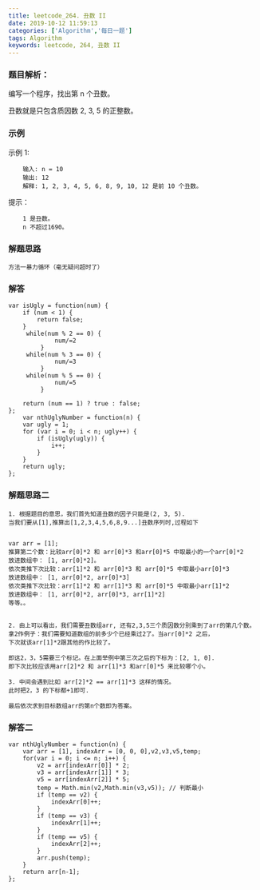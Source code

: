 ```yaml
---
title: leetcode_264. 丑数 II
date: 2019-10-12 11:59:13
categories: ['Algorithm','每日一题']
tags: Algorithm
keywords: leetcode, 264, 丑数 II
---
```

### 题目解析：
编写一个程序，找出第 n 个丑数。

丑数就是只包含质因数 2, 3, 5 的正整数。
### 示例	
示例 1:
```
    输入: n = 10
    输出: 12
    解释: 1, 2, 3, 4, 5, 6, 8, 9, 10, 12 是前 10 个丑数。
```
提示：
```
    1 是丑数。
    n 不超过1690。
```
<!-- more -->
### 解题思路

    方法一暴力循环（毫无疑问超时了）

### 解答
```
var isUgly = function(num) {
    if (num < 1) {
        return false;
    }
     while(num % 2 == 0) {
             num/=2
         } 
     while(num % 3 == 0) {
             num/=3
         } 
     while(num % 5 == 0) {
             num/=5
         }
    
    return (num == 1) ? true : false;
};
    var nthUglyNumber = function(n) {
    var ugly = 1;
    for (var i = 0; i < n; ugly++) {
        if (isUgly(ugly)) {
            i++;
        }
    }
    return ugly;
};
```

### 解题思路二

    1. 根据题目的意思，我们首先知道丑数的因子只能是(2, 3, 5).
    当我们要从[1],推算出[1,2,3,4,5,6,8,9...]丑数序列时,过程如下
    

    var arr = [1]; 
    推算第二个数：比较arr[0]*2 和 arr[0]*3 和arr[0]*5 中取最小的一个arr[0]*2
    放进数组中： [1, arr[0]*2]。
    依次类推下次比较：arr[1]*2 和 arr[0]*3 和 arr[0]*5 中取最小arr[0]*3
    放进数组中： [1, arr[0]*2, arr[0]*3]
    依次类推下次比较：arr[1]*2 和 arr[1]*3 和 arr[0]*5 中取最小arr[1]*2
    放进数组中： [1, arr[0]*2, arr[0]*3, arr[1]*2]
    等等。。


    2. 由上可以看出，我们需要丑数组arr, 还有2,3,5三个质因数分别乘到了arr的第几个数。
    拿2作例子：我们需要知道数组的前多少个已经乘过2了。当arr[0]*2 之后，
    下次就该arr[1]*2跟其他的作比较了。

    即这2，3，5需要三个标记。在上面举例中第三次之后的下标为：[2, 1, 0].
    即下次比较应该用arr[2]*2 和 arr[1]*3 和arr[0]*5 来比较哪个小。

    3. 中间会遇到比如 arr[2]*2 == arr[1]*3 这样的情况。
    此时把2，3 的下标都+1即可.

    最后依次求到目标数组arr的第n个数即为答案。
### 解答二
```
var nthUglyNumber = function(n) {
    var arr = [1], indexArr = [0, 0, 0],v2,v3,v5,temp;
    for(var i = 0; i <= n; i++) {
        v2 = arr[indexArr[0]] * 2;        
        v3 = arr[indexArr[1]] * 3;
        v5 = arr[indexArr[2]] * 5;
        temp = Math.min(v2,Math.min(v3,v5)); // 判断最小
        if (temp == v2) {
            indexArr[0]++;
        }
        if (temp == v3) {
            indexArr[1]++;
        }
        if (temp == v5) {
            indexArr[2]++;
        }
        arr.push(temp);
    }
    return arr[n-1];
};

```

